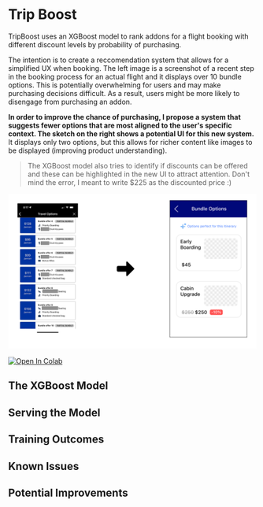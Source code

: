 # Trip Boost
TripBoost uses an XGBoost model to rank addons for a flight booking with different discount levels by probability of purchasing.

The intention is to create a reccomendation system that allows for a simplified UX when booking. The left image is a screenshot of a recent step in the booking process for an actual flight and it displays over 10 bundle options. This is potentially overwhelming for users and may make purchasing decisions difficult. As a result, users might be more likely to disengage from purchasing an addon. 

**In order to improve the chance of purchasing, I propose a system that suggests fewer options that are most aligned to the user's specific context. The sketch on the right shows a potential UI for this new system.** It displays only two options, but this allows for richer content like images to be displayed (improving product understanding). 

>The XGBoost model also tries to identify if discounts can be offered and these can be highlighted in the new UI to attract attention. Don't mind the error, I meant to write $225 as the discounted price :)

![Alt text](images/Frame%202%20from%20Figma.png)

<a target="_blank" href="https://colab.research.google.com/github/chrisfurlong03/addon_boost/blob/main/Add_on_Bundling_Modeling.ipynb">
  <img src="https://colab.research.google.com/assets/colab-badge.svg" alt="Open In Colab"/>
</a>

## The XGBoost Model

## Serving the Model

## Training Outcomes

## Known Issues

## Potential Improvements